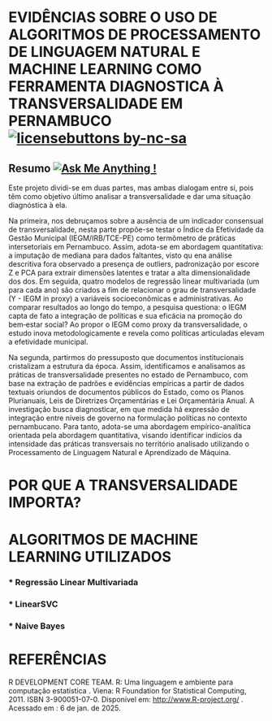 # EVIDÊNCIAS SOBRE O USO DE ALGORITMOS DE PROCESSAMENTO DE LINGUAGEM NATURAL E MACHINE LEARNING COMO FERRAMENTA DIAGNOSTICA À TRANSVERSALIDADE EM PERNAMBUCO [![licensebuttons by-nc-sa](https://licensebuttons.net/l/by-nc-sa/3.0/88x31.png)](https://creativecommons.org/licenses/by-nc-sa/4.0) 
## Resumo [![Ask Me Anything !](https://img.shields.io/badge/Ask%20me-anything-1abc9c.svg)](https://GitHub.com/Naereen/ama)

Este projeto dividi-se em duas partes, mas ambas dialogam entre si, pois têm como objetivo último analisar a transversalidade e dar uma situação diagnóstica à ela.

Na primeira, nos debruçamos sobre a ausência de um indicador consensual de transversalidade, nesta parte propõe-se testar o Índice da Efetividade da Gestão Municipal (IEGM/IRB/TCE-PE) como termômetro de práticas intersetoriais em Pernambuco. Assim, adota-se em abordagem quantitativa: a imputação de mediana para dados faltantes, visto qu ena análise descritiva fora observado a presença de outliers, padronização por escore Z e PCA para extrair dimensões latentes e tratar a alta dimensionalidade dos dos. Em seguida, quatro modelos de regressão linear multivariada (um para cada ano) são criados a fim de relacionar o grau de transversalidade (Y - IEGM in proxy) a variáveis socioeconômicas e administrativas. Ao comparar resultados ao longo do tempo, a pesquisa questiona: o IEGM capta de fato a integração de políticas e sua eficácia na promoção do bem‑estar social? Ao propor o IEGM como proxy da transversalidade, o estudo inova metodologicamente e revela como políticas articuladas elevam a efetividade municipal.

Na segunda, partirmos do pressuposto que documentos institucionais cristalizam a estrutura da época. Assim, identificamos e analisamos as práticas de transversalidade presentes no estado de Pernambuco, com base na extração de padrões e evidências empíricas a partir de dados textuais oriundos de documentos públicos do Estado, como os Planos Plurianuais, Leis de Diretrizes Orçamentárias e Lei Orçamentária Anual. A investigação busca diagnosticar, em que medida há expressão de integração entre níveis de governo na formulação políticas no contexto pernambucano. Para tanto, adota-se uma abordagem empírico-analítica orientada pela abordagem quantitativa, visando identificar indícios da intensidade das práticas transversais no território analisado utilizando o Processamento de Linguagem Natural e Aprendizado de Máquina.

# POR QUE A TRANSVERSALIDADE IMPORTA?

# ALGORITMOS DE MACHINE LEARNING UTILIZADOS

### * Regressão Linear Multivariada
### * LinearSVC
### * Naive Bayes

# REFERÊNCIAS 

R DEVELOPMENT CORE TEAM. R: Uma linguagem e ambiente para computação estatística . 
Viena: R Foundation for Statistical Computing, 2011. ISBN 3-900051-07-0. 
Disponível em: http://www.R-project.org/ . Acessado em : 6 de jan. de 2025.
